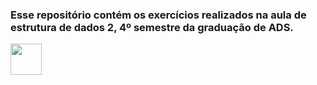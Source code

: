 ### Esse repositório contém os exercícios realizados na aula de estrutura de dados 2, 4º semestre da graduação de ADS.
<img src="https://icongr.am/devicon/java-original.svg?size=128&color=currentColor" width=50>

